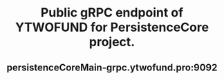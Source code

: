  <h1 align="center"> Public gRPC endpoint of YTWOFUND for PersistenceCore project.
 <h2 align="center"> persistenceCoreMain-grpc.ytwofund.pro:9092
